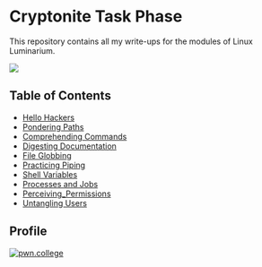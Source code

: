 # Cryptonite Task Phase

This repository contains all my write-ups for the modules of Linux Luminarium.


![](https://i.imgur.com/QevQHmx.png)

## Table of Contents
- [Hello Hackers](./Linux_Luminarium/Hello_Hackers.md)
- [Pondering Paths](./Linux_Luminarium/Pondering_Paths.md)
- [Comprehending Commands](./Linux_Luminarium/Comprehending_Commands.md)
- [Digesting Documentation](./Linux_Luminarium/Digesting_Documentation.md)
- [File Globbing](./Linux_Luminarium/File_Globbing.md)
- [Practicing Piping](./Linux_Luminarium/Practicing_Piping.md)
- [Shell Variables](./Linux_Luminarium/Shell_Variables.md)
- [Processes and Jobs](./Linux_Luminarium/Processes_and_Jobs.md)
- [Perceiving_Permissions](./Linux_Luminarium/Perceiving_Permissions.md)
- [Untangling Users](./Linux_Luminarium/Untangling_Users.md)

## Profile 


<p><a href="https://pwn.college/hacker/74645" target="_blank"><img src="https://cdn.discordapp.com/attachments/1146471180858048532/1293315129865404426/image.png?ex=6706ed13&is=67059b93&hm=37e6530f87684291819a61915a002c2b32e5f55b1653575d825159bacafc1879&" alt="pwn.college" style="height: auto !important;width: auto !important;" ></a></p>